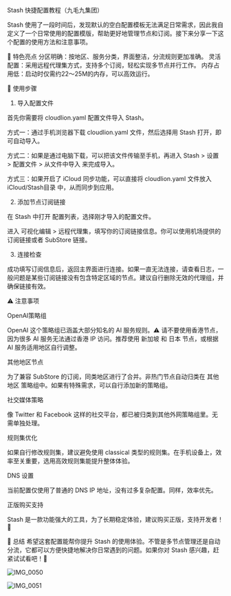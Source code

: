 Stash 快捷配置教程（九毛九集团）

Stash 使用了一段时间后，发现默认的空白配置模板无法满足日常需求，因此我自定义了一个日常使用的配置模版，帮助更好地管理节点和订阅。接下来分享一下这个配置的使用方法和注意事项。

🌟 特色亮点
分区明确：按地区、服务分类，界面整洁，分流规则更加准确。
灵活配置：采用远程代理集方式，支持多个订阅，轻松实现多节点并行工作。
内存占用低：启动时仅需约22～25M的内存，可以高效运行。

🚀 使用步骤

1. 导入配置文件
   
首先你需要将 cloudlion.yaml 配置文件导入 Stash。

方式一：通过手机浏览器下载 cloudlion.yaml 文件，然后选择用 Stash 打开，即可自动导入。

方式二：如果是通过电脑下载，可以把该文件传输至手机，再进入 Stash > 设置 > 配置文件 > 从文件中导入 来完成导入。

方式三：如果开启了 iCloud 同步功能，可以直接将 cloudlion.yaml 文件放入 iCloud/Stash目录 中，从而同步到应用。

2. 添加节点订阅链接
   
在 Stash 中打开 配置列表，选择刚才导入的配置文件。

进入 可视化编辑 > 远程代理集，填写你的订阅链接信息。你可以使用机场提供的订阅链接或者 SubStore 链接。

3. 连接检查
   
成功填写订阅信息后，返回主界面进行连接。如果一直无法连接，请查看日志，一般问题是某些订阅链接没有包含特定区域的节点。建议自行删除无效的代理组，并确保链接有效。

⚠️ 注意事项

OpenAI策略组

OpenAI 这个策略组已涵盖大部分知名的 AI 服务规则。⚠️ 请不要使用香港节点，因为很多 AI 服务无法通过香港 IP 访问。推荐使用 新加坡 和 日本 节点，或根据 AI 服务适用地区自行调整。

其他地区节点

为了兼容 SubStore 的订阅，同类地区进行了合并。非热门节点自动归类在 其他地区 策略组中。如果有特殊需求，可以自行添加新的策略组。

社交媒体策略

像 Twitter 和 Facebook 这样的社交平台，都已被归类到其他外网策略组里。无需单独处理。

规则集优化

如果自行修改规则集，建议避免使用 classical 类型的规则集。在手机设备上，效率至关重要，选用高效规则集能提升整体体验。

DNS 设置

当前配置仅使用了普通的 DNS IP 地址，没有过多复杂配置。同样，效率优先。

正版购买支持

Stash 是一款功能强大的工具，为了长期稳定体验，建议购买正版，支持开发者！💪

📝 总结
希望这套配置能帮你提升 Stash 的使用体验。不管是多节点管理还是自动分流，它都可以方便快捷地解决你日常遇到的问题。如果你对 Stash 感兴趣，赶紧试试看吧！🎉

![IMG_0050](https://github.com/user-attachments/assets/8b0cc956-734d-4a15-b522-6cc189b6a5b8)

![IMG_0051](https://github.com/user-attachments/assets/a3a8e967-49d6-4490-b376-4d3c6d2b1011)

